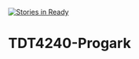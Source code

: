 [![Stories in Ready](https://badge.waffle.io/chrlofs/TDT4240-Progark.png?label=ready&title=Ready)](https://waffle.io/chrlofs/TDT4240-Progark)
# TDT4240-Progark